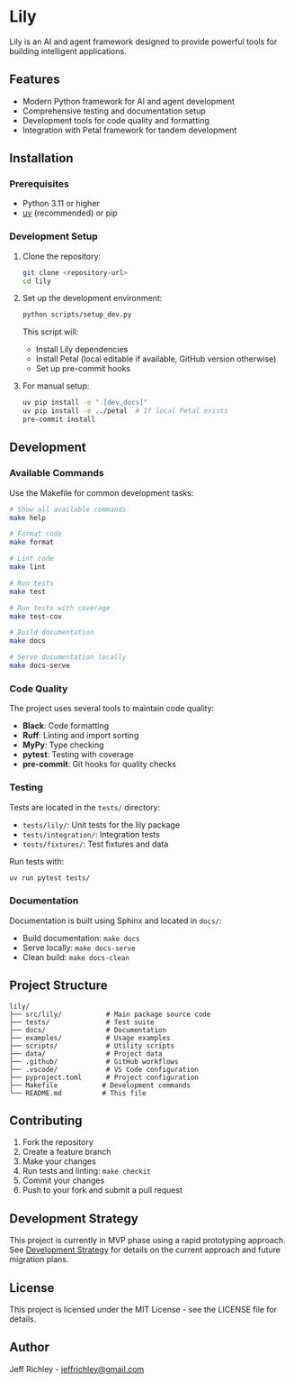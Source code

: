 # Lily

Lily is an AI and agent framework designed to provide powerful tools for building intelligent applications.

## Features

- Modern Python framework for AI and agent development
- Comprehensive testing and documentation setup
- Development tools for code quality and formatting
- Integration with Petal framework for tandem development

## Installation

### Prerequisites

- Python 3.11 or higher
- [uv](https://github.com/astral-sh/uv) (recommended) or pip

### Development Setup

1. Clone the repository:
   ```bash
   git clone <repository-url>
   cd lily
   ```

2. Set up the development environment:
   ```bash
   python scripts/setup_dev.py
   ```

   This script will:
   - Install Lily dependencies
   - Install Petal (local editable if available, GitHub version otherwise)
   - Set up pre-commit hooks

3. For manual setup:
   ```bash
   uv pip install -e ".[dev,docs]"
   uv pip install -e ../petal  # If local Petal exists
   pre-commit install
   ```

## Development

### Available Commands

Use the Makefile for common development tasks:

```bash
# Show all available commands
make help

# Format code
make format

# Lint code
make lint

# Run tests
make test

# Run tests with coverage
make test-cov

# Build documentation
make docs

# Serve documentation locally
make docs-serve
```

### Code Quality

The project uses several tools to maintain code quality:

- **Black**: Code formatting
- **Ruff**: Linting and import sorting
- **MyPy**: Type checking
- **pytest**: Testing with coverage
- **pre-commit**: Git hooks for quality checks

### Testing

Tests are located in the `tests/` directory:

- `tests/lily/`: Unit tests for the lily package
- `tests/integration/`: Integration tests
- `tests/fixtures/`: Test fixtures and data

Run tests with:
```bash
uv run pytest tests/
```

### Documentation

Documentation is built using Sphinx and located in `docs/`:

- Build documentation: `make docs`
- Serve locally: `make docs-serve`
- Clean build: `make docs-clean`

## Project Structure

```
lily/
├── src/lily/           # Main package source code
├── tests/              # Test suite
├── docs/               # Documentation
├── examples/           # Usage examples
├── scripts/            # Utility scripts
├── data/               # Project data
├── .github/            # GitHub workflows
├── .vscode/            # VS Code configuration
├── pyproject.toml      # Project configuration
├── Makefile           # Development commands
└── README.md          # This file
```

## Contributing

1. Fork the repository
2. Create a feature branch
3. Make your changes
4. Run tests and linting: `make checkit`
5. Commit your changes
6. Push to your fork and submit a pull request

## Development Strategy

This project is currently in MVP phase using a rapid prototyping approach. See [Development Strategy](docs/DEVELOPMENT_STRATEGY.md) for details on the current approach and future migration plans.

## License

This project is licensed under the MIT License - see the LICENSE file for details.

## Author

Jeff Richley - jeffrichley@gmail.com
